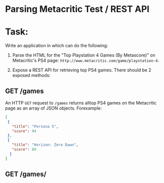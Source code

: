 
# Parsing​ ​Metacritic​ ​Test / REST API
# Task:

Write an application in which can do the following:

1. Parse the HTML for the "Top Playstation 4 Games (By Metascore)" on Metacritic's PS4 page: `http://www.metacritic.com/game/playstation-4`.

2. Expose a REST API for retrieving top PS4 games. There should be 2 exposed methods:

## GET​​ ​​/games
An​ ​HTTP​ `​GET`​ ​request​ ​to​ `​​/games`​​ ​returns​ ​all​ ​top​ ​PS4​ ​games​ ​on​ ​the​ ​Metacritic page​ ​as​ ​an​ ​array​ ​of​ ​JSON​ ​objects.​ ​For​ ​example:


 ```json
[
  {
    "title": "Persona​ ​5",
    "score": 94
  }, 
  {
    "title": "Horizon:​ ​Zero​ ​Dawn",
    "score": 89
   }
]
```

## GET​​ ​​/games/<title> 
 An​ ​HTTP​ ​GET​ ​request​ ​to​ ​​`/games/​<title>`​​ ​returns​ ​JSON​ ​for​ ​a​ ​specific​ ​game that​ ​matches​ ​the​ ​corresponding​ ​game​ ​title.​ ​
 For​ ​example,​ ​an​ ​HTTP​ ​GET​ ​to `/games/Nioh​​` ​should​ ​return​ ​an​ ​individual​ ​JSON​ ​object​ ​for​ ​Nioh:
 
```json
{
​ ​​ ​​ ​​"title":​​"Nioh", 
​​ ​​ ​​ ​​"score":​ ​88
}
```

### Deliverables:

1. Provide​ ​the​ ​source-code,​ ​which​ ​satisfies​ ​the​ ​requirements​ ​above.​ ​Do​ ​​not place​ ​this​ ​code​ ​on​ ​a​ ​public​ ​source​ ​code​ ​repository​ ​such​ ​as​ ​GitHub.
2. Include​ ​unit​ ​tests​ ​to​ ​test​ ​the​ ​functionality​ ​of​ ​the​ ​source​ ​code.
3. Provide​ ​“README”​ ​style​ ​documentation​ ​on​ ​how​ ​to​ ​run​ ​the​ ​code​ ​and​ ​execute the​ ​unit​ ​tests.

### Time tracking
I started working on this task Monday,  and finished it Wednesday evening. In general spent 5-7 hours, I think. I did some research on the web

 - Spent approximately 2 hour looking into Metacritic site, their page structure, googling for API providers for metacritic. 
 - Another couple hours I spent reading about BeautifulSoup and  Flask  (I never used any of them before, so concepts were a bit unusual for me)
 - Last 4 hours I was testing and writing this code. 
 - 1  hour for Readme, unittest and git repo.

### Python 3

```
pip3 install -r requirements.txt
python3 main.py
```

### Send test requests

```
curl http://127.0.0.1:8080/games # returns top10 as json
curl http://127.0.0.1:8080/games/Undertale # returns score for game if it is in top 10
```

## Unittests

To run unittests:
```
python3 -m unittest discover -v
```
Following test were created
